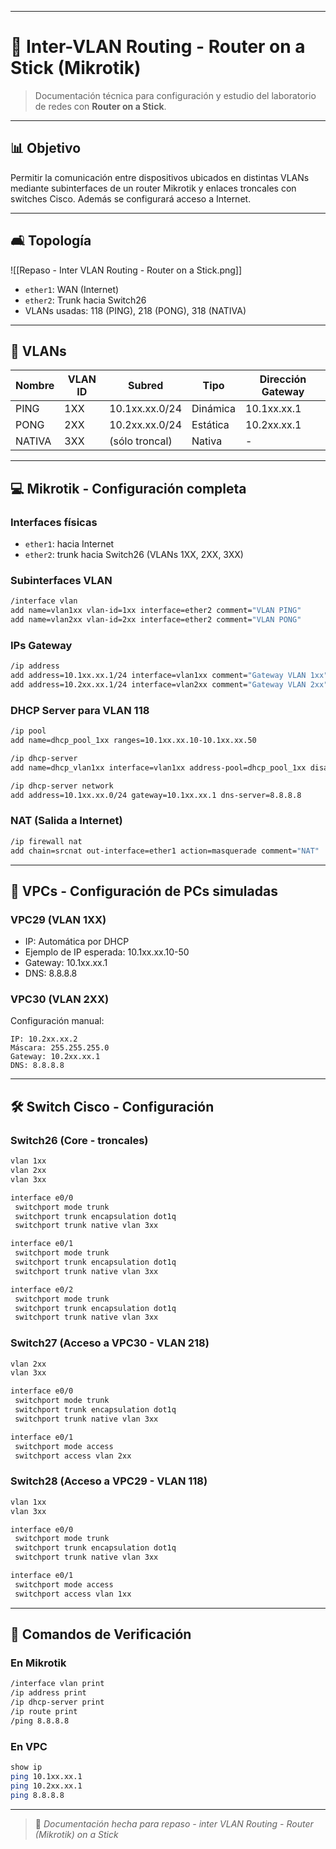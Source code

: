 
---

# 📜 Inter-VLAN Routing - Router on a Stick (Mikrotik)

> Documentación técnica para configuración y estudio del laboratorio de redes con **Router on a Stick**.

---

## 📊 Objetivo
Permitir la comunicación entre dispositivos ubicados en distintas VLANs mediante subinterfaces de un router Mikrotik y enlaces troncales con switches Cisco. Además se configurará acceso a Internet.

---

## 🛋 Topología

![[Repaso - Inter VLAN Routing - Router on a Stick.png]]
- `ether1`: WAN (Internet)
- `ether2`: Trunk hacia Switch26
- VLANs usadas: 118 (PING), 218 (PONG), 318 (NATIVA)

---

## 📃 VLANs 

| Nombre | VLAN ID | Subred         | Tipo     | Dirección Gateway |
| ------ | ------- | -------------- | -------- | ----------------- |
| PING   | 1XX     | 10.1xx.xx.0/24 | Dinámica | 10.1xx.xx.1       |
| PONG   | 2XX     | 10.2xx.xx.0/24 | Estática | 10.2xx.xx.1       |
| NATIVA | 3XX     | (sólo troncal) | Nativa   | -                 |

---

## 💻 Mikrotik - Configuración completa

### Interfaces físicas
- `ether1`: hacia Internet
- `ether2`: trunk hacia Switch26 (VLANs 1XX, 2XX, 3XX)

### Subinterfaces VLAN
```bash
/interface vlan
add name=vlan1xx vlan-id=1xx interface=ether2 comment="VLAN PING"
add name=vlan2xx vlan-id=2xx interface=ether2 comment="VLAN PONG"
```

### IPs Gateway
```bash
/ip address
add address=10.1xx.xx.1/24 interface=vlan1xx comment="Gateway VLAN 1xx"
add address=10.2xx.xx.1/24 interface=vlan2xx comment="Gateway VLAN 2xx"
```

### DHCP Server para VLAN 118
```bash
/ip pool
add name=dhcp_pool_1xx ranges=10.1xx.xx.10-10.1xx.xx.50

/ip dhcp-server
add name=dhcp_vlan1xx interface=vlan1xx address-pool=dhcp_pool_1xx disabled=no

/ip dhcp-server network
add address=10.1xx.xx.0/24 gateway=10.1xx.xx.1 dns-server=8.8.8.8
```

### NAT (Salida a Internet)
```bash
/ip firewall nat
add chain=srcnat out-interface=ether1 action=masquerade comment="NAT"
```

---

## 🚗 VPCs - Configuración de PCs simuladas

### VPC29 (VLAN 1XX)
- IP: Automática por DHCP
- Ejemplo de IP esperada: 10.1xx.xx.10-50
- Gateway: 10.1xx.xx.1
- DNS: 8.8.8.8

### VPC30 (VLAN 2XX)
Configuración manual:
```text
IP: 10.2xx.xx.2
Máscara: 255.255.255.0
Gateway: 10.2xx.xx.1
DNS: 8.8.8.8
```

---

## 🛠️ Switch Cisco - Configuración

### Switch26 (Core - troncales)
```bash
vlan 1xx
vlan 2xx
vlan 3xx

interface e0/0
 switchport mode trunk
 switchport trunk encapsulation dot1q
 switchport trunk native vlan 3xx

interface e0/1
 switchport mode trunk
 switchport trunk encapsulation dot1q
 switchport trunk native vlan 3xx

interface e0/2
 switchport mode trunk
 switchport trunk encapsulation dot1q
 switchport trunk native vlan 3xx
```

### Switch27 (Acceso a VPC30 - VLAN 218)
```bash
vlan 2xx
vlan 3xx

interface e0/0
 switchport mode trunk
 switchport trunk encapsulation dot1q
 switchport trunk native vlan 3xx

interface e0/1
 switchport mode access
 switchport access vlan 2xx
```

### Switch28 (Acceso a VPC29 - VLAN 118)
```bash
vlan 1xx
vlan 3xx

interface e0/0
 switchport mode trunk
 switchport trunk encapsulation dot1q
 switchport trunk native vlan 3xx

interface e0/1
 switchport mode access
 switchport access vlan 1xx
```

---

## 🔎 Comandos de Verificación

### En Mikrotik
```bash
/interface vlan print
/ip address print
/ip dhcp-server print
/ip route print
/ping 8.8.8.8
```

### En VPC
```bash
show ip
ping 10.1xx.xx.1
ping 10.2xx.xx.1
ping 8.8.8.8
```


---

> 📖 *Documentación hecha para repaso - inter VLAN Routing - Router (Mikrotik) on a Stick*
